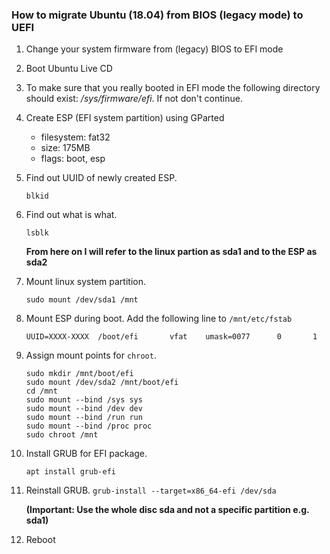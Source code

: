 ### How to migrate Ubuntu (18.04) from BIOS (legacy mode) to UEFI

1. Change your system firmware from (legacy) BIOS to EFI mode

1. Boot Ubuntu Live CD

1. To make sure that you really booted in EFI mode the following directory should exist: */sys/firmware/efi*. If not don't continue.

1. Create ESP (EFI system partition) using GParted
    - filesystem: fat32
    - size: 175MB
    - flags: boot, esp

1. Find out UUID of newly created ESP.
    ```
    blkid
    ```

1. Find out what is what.
    ```
    lsblk
    ```
    **From here on I will refer to the linux partion as sda1 and to the ESP as sda2**

1. Mount linux system partition.
    ```
    sudo mount /dev/sda1 /mnt
    ```

1. Mount ESP during boot. Add the following line to ```/mnt/etc/fstab```
    ```
    UUID=XXXX-XXXX  /boot/efi       vfat    umask=0077      0       1
    ```

1. Assign mount points for ```chroot```.
    ```
    sudo mkdir /mnt/boot/efi
    sudo mount /dev/sda2 /mnt/boot/efi
    cd /mnt
    sudo mount --bind /sys sys
    sudo mount --bind /dev dev
    sudo mount --bind /run run
    sudo mount --bind /proc proc
    sudo chroot /mnt
    ```

1. Install GRUB for EFI package.
    ```
    apt install grub-efi
    ```

1. Reinstall GRUB.
    ```grub-install --target=x86_64-efi /dev/sda```

    **(Important: Use the whole disc sda and not a specific partition e.g. sda1)**

1. Reboot
